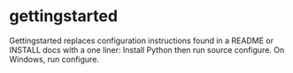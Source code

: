 # gettingstarted
Gettingstarted replaces configuration instructions found in a README or INSTALL docs with a one liner:  Install Python then run source configure. On Windows, run configure.
